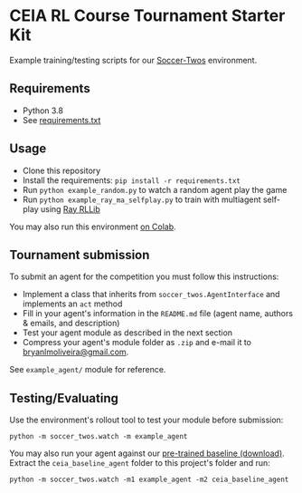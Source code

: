 # CEIA RL Course Tournament Starter Kit

Example training/testing scripts for our [Soccer-Twos](https://github.com/bryanoliveira/soccer-twos-env) environment.

## Requirements

- Python 3.8
- See [requirements.txt](requirements.txt)

## Usage

- Clone this repository
- Install the requirements: `pip install -r requirements.txt`
- Run `python example_random.py` to watch a random agent play the game
- Run `python example_ray_ma_selfplay.py` to train with multiagent self-play using [Ray RLLib](https://docs.ray.io/en/latest/rllib.html)

You may also run this environment [on Colab](https://colab.research.google.com/drive/1awcOdo8RU9UdaSRKuqUjvaOTF2O17-os?usp=sharing).

## Tournament submission

To submit an agent for the competition you must follow this instructions:

- Implement a class that inherits from `soccer_twos.AgentInterface` and implements an `act` method
- Fill in your agent's information in the `README.md` file (agent name, authors & emails, and description)
- Test your agent module as described in the next section
- Compress your agent's module folder as `.zip` and e-mail it to bryanlmoliveira@gmail.com.

See `example_agent/` module for reference.

## Testing/Evaluating

Use the environment's rollout tool to test your module before submission:

`python -m soccer_twos.watch -m example_agent`

You may also run your agent against our [pre-trained baseline (download)](https://drive.google.com/file/d/1WEjr48D7QG9uVy1tf4GJAZTpimHtINzE/view?usp=sharing). Extract the `ceia_baseline_agent` folder to this project's folder and run:

`python -m soccer_twos.watch -m1 example_agent -m2 ceia_baseline_agent`
